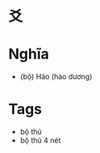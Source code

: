# 爻

# Nghĩa
* (bộ) Hào (hào dương)

# Tags
* bộ thủ
*  bộ thủ 4 nét

<script>window.HANZI_FIELD='爻';</script>
